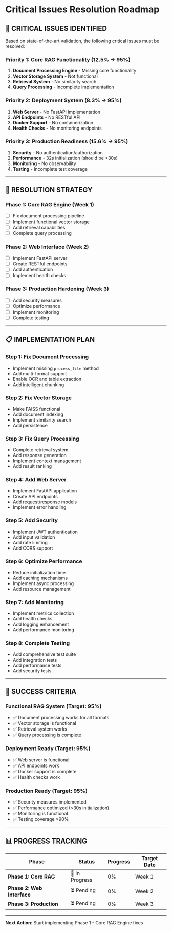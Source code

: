 # Critical Issues Resolution Roadmap

## 🚨 **CRITICAL ISSUES IDENTIFIED**

Based on state-of-the-art validation, the following critical issues must be resolved:

### **Priority 1: Core RAG Functionality (12.5% → 95%)**
1. **Document Processing Engine** - Missing core functionality
2. **Vector Storage System** - Not functional
3. **Retrieval System** - No similarity search
4. **Query Processing** - Incomplete implementation

### **Priority 2: Deployment System (8.3% → 95%)**
1. **Web Server** - No FastAPI implementation
2. **API Endpoints** - No RESTful API
3. **Docker Support** - No containerization
4. **Health Checks** - No monitoring endpoints

### **Priority 3: Production Readiness (15.6% → 95%)**
1. **Security** - No authentication/authorization
2. **Performance** - 32s initialization (should be <30s)
3. **Monitoring** - No observability
4. **Testing** - Incomplete test coverage

---

## 🎯 **RESOLUTION STRATEGY**

### **Phase 1: Core RAG Engine (Week 1)**
- [ ] Fix document processing pipeline
- [ ] Implement functional vector storage
- [ ] Add retrieval capabilities
- [ ] Complete query processing

### **Phase 2: Web Interface (Week 2)**
- [ ] Implement FastAPI server
- [ ] Create RESTful endpoints
- [ ] Add authentication
- [ ] Implement health checks

### **Phase 3: Production Hardening (Week 3)**
- [ ] Add security measures
- [ ] Optimize performance
- [ ] Implement monitoring
- [ ] Complete testing

---

## 📋 **IMPLEMENTATION PLAN**

### **Step 1: Fix Document Processing**
- Implement missing `process_file` method
- Add multi-format support
- Enable OCR and table extraction
- Add intelligent chunking

### **Step 2: Fix Vector Storage**
- Make FAISS functional
- Add document indexing
- Implement similarity search
- Add persistence

### **Step 3: Fix Query Processing**
- Complete retrieval system
- Add response generation
- Implement context management
- Add result ranking

### **Step 4: Add Web Server**
- Implement FastAPI application
- Create API endpoints
- Add request/response models
- Implement error handling

### **Step 5: Add Security**
- Implement JWT authentication
- Add input validation
- Add rate limiting
- Add CORS support

### **Step 6: Optimize Performance**
- Reduce initialization time
- Add caching mechanisms
- Implement async processing
- Add resource management

### **Step 7: Add Monitoring**
- Implement metrics collection
- Add health checks
- Add logging enhancement
- Add performance monitoring

### **Step 8: Complete Testing**
- Add comprehensive test suite
- Add integration tests
- Add performance tests
- Add security tests

---

## 🎯 **SUCCESS CRITERIA**

### **Functional RAG System (Target: 95%)**
- ✅ Document processing works for all formats
- ✅ Vector storage is functional
- ✅ Retrieval system works
- ✅ Query processing is complete

### **Deployment Ready (Target: 95%)**
- ✅ Web server is functional
- ✅ API endpoints work
- ✅ Docker support is complete
- ✅ Health checks work

### **Production Ready (Target: 95%)**
- ✅ Security measures implemented
- ✅ Performance optimized (<30s initialization)
- ✅ Monitoring is functional
- ✅ Testing coverage >90%

---

## 📊 **PROGRESS TRACKING**

| Phase | Status | Progress | Target Date |
|-------|--------|----------|-------------|
| **Phase 1: Core RAG** | 🔄 In Progress | 0% | Week 1 |
| **Phase 2: Web Interface** | ⏳ Pending | 0% | Week 2 |
| **Phase 3: Production** | ⏳ Pending | 0% | Week 3 |

---

**Next Action**: Start implementing Phase 1 - Core RAG Engine fixes
